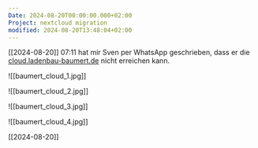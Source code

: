 ```yaml
---
Date: 2024-08-20T00:00:00.000+02:00
Project: nextcloud migration
modified: 2024-08-20T13:48:04+02:00
---
```


[[2024-08-20]] 07:11 hat mir Sven per WhatsApp geschrieben, dass er die [cloud.ladenbau-baumert.de](https://cloud.ladenbau-baumert.de/) nicht erreichen kann. 


![[baumert_cloud_1.jpg]]

![[baumert_cloud_2.jpg]]

![[baumert_cloud_3.jpg]]

![[baumert_cloud_4.jpg]]

[[2024-08-20]] 